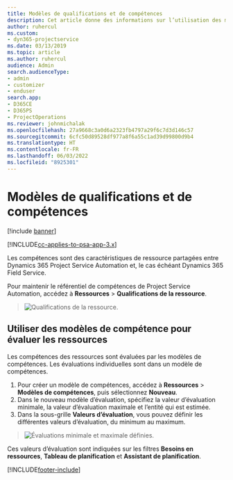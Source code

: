 ```yaml
---
title: Modèles de qualifications et de compétences
description: Cet article donne des informations sur l’utilisation des modèles de qualifications et de compétences.
author: ruhercul
ms.custom:
- dyn365-projectservice
ms.date: 03/13/2019
ms.topic: article
ms.author: ruhercul
audience: Admin
search.audienceType:
- admin
- customizer
- enduser
search.app:
- D365CE
- D365PS
- ProjectOperations
ms.reviewer: johnmichalak
ms.openlocfilehash: 27a9668c3a0d6a2323fb4797a29f6c7d3d146c57
ms.sourcegitcommit: 6cfc50d89528df977a8f6a55c1ad39d99800d9b4
ms.translationtype: HT
ms.contentlocale: fr-FR
ms.lasthandoff: 06/03/2022
ms.locfileid: "8925301"
---
```

# <a name="skills-and-proficiency-models"></a>Modèles de qualifications et de compétences

[!include [banner](../includes/psa-now-project-operations.md)]

[!INCLUDE[cc-applies-to-psa-app-3.x](../includes/cc-applies-to-psa-app-3x.md)]

Les compétences sont des caractéristiques de ressource partagées entre Dynamics 365 Project Service Automation et, le cas échéant Dynamics 365 Field Service. 

Pour maintenir le référentiel de compétences de Project Service Automation, accédez à **Ressources** \> **Qualifications de la ressource**. 

> ![Qualifications de la ressource.](media/Resource-Management-image84.png)

## <a name="use-proficiency-models-to-rate-resources"></a>Utiliser des modèles de compétence pour évaluer les ressources

Les compétences des ressources sont évaluées par les modèles de compétences. Les évaluations individuelles sont dans un modèle de compétences. 

1. Pour créer un modèle de compétences, accédez à **Ressources** \> **Modèles de compétences**, puis sélectionnez **Nouveau**.
2. Dans le nouveau modèle d’évaluation, spécifiez la valeur d’évaluation minimale, la valeur d’évaluation maximale et l’entité qui est estimée.
3. Dans la sous-grille **Valeurs d’évaluation**, vous pouvez définir les différentes valeurs d’évaluation, du minimum au maximum.

> ![Évaluations minimale et maximale définies.](media/Resource-Management-image85.png)

Ces valeurs d’évaluation sont indiquées sur les filtres **Besoins en ressources**, **Tableau de planification** et **Assistant de planification**.


[!INCLUDE[footer-include](../includes/footer-banner.md)]
